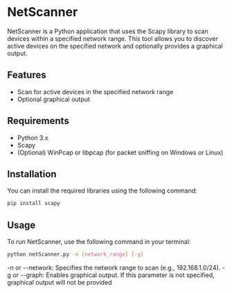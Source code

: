 
# NetScanner

NetScanner is a Python application that uses the Scapy library to scan devices within a specified network range. This tool allows you to discover active devices on the specified network and optionally provides a graphical output.

## Features
- Scan for active devices in the specified network range
- Optional graphical output

## Requirements
- Python 3.x
- Scapy
- (Optional) WinPcap or libpcap (for packet sniffing on Windows or Linux)

## Installation
You can install the required libraries using the following command:

```bash
pip install scapy
```
 
## Usage
To run NetScanner, use the following command in your terminal:
```bash 
python netScanner.py -n [network_range] [-g]
 ```

-n or --network: Specifies the network range to scan (e.g., 192.168.1.0/24).
-g or --graph: Enables graphical output. If this parameter is not specified, graphical output will not be provided     


